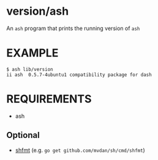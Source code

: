 # version/ash

An `ash` program that prints the running version of `ash`

# EXAMPLE

```
$ ash lib/version
ii ash	0.5.7-4ubuntu1 compatibility package for dash
```

# REQUIREMENTS

* ash

## Optional

* [shfmt](https://github.com/mvdan/sh) (e.g. `go get github.com/mvdan/sh/cmd/shfmt`)

